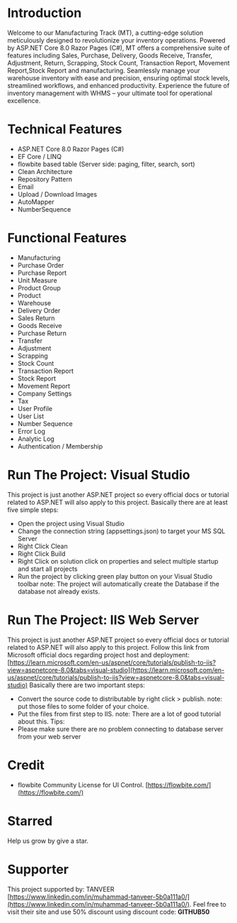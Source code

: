 ﻿# Introduction
Welcome to our Manufacturing Track (MT), a cutting-edge solution meticulously designed to revolutionize your inventory operations. Powered by ASP.NET Core 8.0 Razor Pages (C#), MT offers a comprehensive suite of features including Sales, Purchase, Delivery, Goods Receive, Transfer, Adjustment, Return, Scrapping, Stock Count, Transaction Report, Movement Report,Stock Report and manufacturing. Seamlessly manage your warehouse inventory with ease and precision, ensuring optimal stock levels, streamlined workflows, and enhanced productivity. Experience the future of inventory management with WHMS – your ultimate tool for operational excellence.




# Technical Features
- ASP.NET Core 8.0 Razor Pages (C#)
- EF Core / LINQ
- flowbite based table (Server side: paging, filter, search, sort)
- Clean Architecture
- Repository Pattern
- Email
- Upload / Download Images
- AutoMapper
- NumberSequence

# Functional Features
- Manufacturing
- Purchase Order
- Purchase Report
- Unit Measure
- Product Group
- Product
- Warehouse
- Delivery Order
- Sales Return
- Goods Receive
- Purchase Return
- Transfer
- Adjustment
- Scrapping
- Stock Count
- Transaction Report
- Stock Report
- Movement Report
- Company Settings
- Tax
- User Profile
- User List
- Number Sequence
- Error Log
- Analytic Log
- Authentication / Membership

# Run The Project: Visual Studio
This project is just another ASP.NET project so every official docs or tutorial related to ASP.NET will also apply to this project.
Basically there are at least five simple steps:
- Open the project using Visual Studio
- Change the connection string (appsettings.json) to target your MS SQL Server
- Right Click Clean
- Right Click Build
- Right Click on solution click on properties and select multiple startup and start all projects
- Run the project by clicking green play button on your Visual Studio toolbar
note: The project will automatically create the Database if the database not already exists.

# Run The Project: IIS Web Server
This project is just another ASP.NET project so every official docs or tutorial related to ASP.NET will also apply to this project.
Follow this link from Microsoft official docs regarding project host and deployment: [https://learn.microsoft.com/en-us/aspnet/core/tutorials/publish-to-iis?view=aspnetcore-8.0&tabs=visual-studio](https://learn.microsoft.com/en-us/aspnet/core/tutorials/publish-to-iis?view=aspnetcore-8.0&tabs=visual-studio)
Basically there are two important steps:
- Convert the source code to distributable by right click > publish. note: put those files to some folder of your choice.
- Put the files from first step to IIS. note: There are a lot of good tutorial about this.
Tips:
- Please make sure there are no problem connecting to database server from your web server

# Credit
- flowbite Community License for UI Control. [https://flowbite.com/](https://flowbite.com/) 

# Starred
Help us grow by give a star.

# Supporter
This project supported by: TANVEER [https://www.linkedin.com/in/muhammad-tanveer-5b0a111a0/](https://www.linkedin.com/in/muhammad-tanveer-5b0a111a0/). Feel free to visit their site and use 50% discount using discount code: **GITHUB50**


